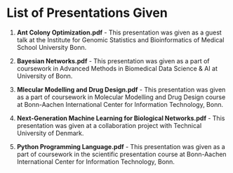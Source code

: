 # List of Presentations Given

1. **Ant Colony Optimization.pdf** - This presentation was given as a guest talk at the Institute for Genomic Statistics and Bioinformatics of Medical School University Bonn.

2. **Bayesian Networks.pdf** - This presentation was given as a part of coursework in Advanced Methods in Biomedical Data Science & AI at University of Bonn.

3. **Mlecular Modelling and Drug Design.pdf** -  This presentation was given as a part of coursework in Molecular Modelling and Drug Design course at Bonn-Aachen International Center for Information Technology, Bonn.

4. **Next-Generation Machine Learning for Biological Networks.pdf** - This presentation was given at a collaboration project with Technical University of Denmark.

5. **Python Programming Language.pdf** -  This presentation was given as a part of coursework in the scientific presentation course at Bonn-Aachen International Center for Information Technology, Bonn.
